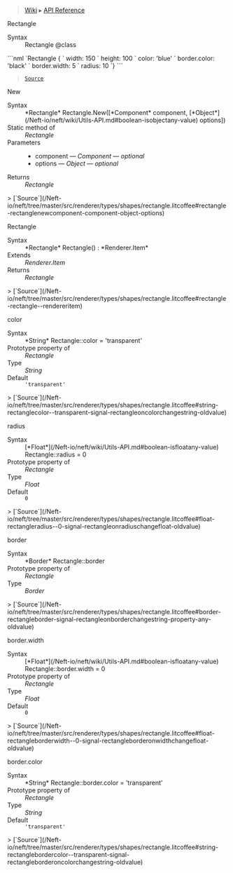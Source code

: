 > [Wiki](Home) ▸ [API Reference](API-Reference)

Rectangle
<dl><dt>Syntax</dt><dd>Rectangle @class</dd></dl>
```nml
`Rectangle {
`   width: 150
`   height: 100
`   color: 'blue'
`   border.color: 'black'
`   border.width: 5
`   radius: 10
`}
```

> [`Source`](/Neft-io/neft/tree/master/src/renderer/types/shapes/rectangle.litcoffee#rectangle-class)

New
<dl><dt>Syntax</dt><dd>*Rectangle* Rectangle.New([*Component* component, [*Object*](/Neft-io/neft/wiki/Utils-API.md#boolean-isobjectany-value) options])</dd><dt>Static method of</dt><dd><i>Rectangle</i></dd><dt>Parameters</dt><dd><ul><li>component — <i>Component</i> — <i>optional</i></li><li>options — <i>Object</i> — <i>optional</i></li></ul></dd><dt>Returns</dt><dd><i>Rectangle</i></dd></dl>
> [`Source`](/Neft-io/neft/tree/master/src/renderer/types/shapes/rectangle.litcoffee#rectangle-rectanglenewcomponent-component-object-options)

Rectangle
<dl><dt>Syntax</dt><dd>*Rectangle* Rectangle() : *Renderer.Item*</dd><dt>Extends</dt><dd><i>Renderer.Item</i></dd><dt>Returns</dt><dd><i>Rectangle</i></dd></dl>
> [`Source`](/Neft-io/neft/tree/master/src/renderer/types/shapes/rectangle.litcoffee#rectangle-rectangle--rendereritem)

color
<dl><dt>Syntax</dt><dd>*String* Rectangle::color = 'transparent'</dd><dt>Prototype property of</dt><dd><i>Rectangle</i></dd><dt>Type</dt><dd><i>String</i></dd><dt>Default</dt><dd><code>'transparent'</code></dd></dl>
> [`Source`](/Neft-io/neft/tree/master/src/renderer/types/shapes/rectangle.litcoffee#string-rectanglecolor--transparent-signal-rectangleoncolorchangestring-oldvalue)

radius
<dl><dt>Syntax</dt><dd>[*Float*](/Neft-io/neft/wiki/Utils-API.md#boolean-isfloatany-value) Rectangle::radius = 0</dd><dt>Prototype property of</dt><dd><i>Rectangle</i></dd><dt>Type</dt><dd><i>Float</i></dd><dt>Default</dt><dd><code>0</code></dd></dl>
> [`Source`](/Neft-io/neft/tree/master/src/renderer/types/shapes/rectangle.litcoffee#float-rectangleradius--0-signal-rectangleonradiuschangefloat-oldvalue)

border
<dl><dt>Syntax</dt><dd>*Border* Rectangle::border</dd><dt>Prototype property of</dt><dd><i>Rectangle</i></dd><dt>Type</dt><dd><i>Border</i></dd></dl>
> [`Source`](/Neft-io/neft/tree/master/src/renderer/types/shapes/rectangle.litcoffee#border-rectangleborder-signal-rectangleonborderchangestring-property-any-oldvalue)

border.width
<dl><dt>Syntax</dt><dd>[*Float*](/Neft-io/neft/wiki/Utils-API.md#boolean-isfloatany-value) Rectangle::border.width = 0</dd><dt>Prototype property of</dt><dd><i>Rectangle</i></dd><dt>Type</dt><dd><i>Float</i></dd><dt>Default</dt><dd><code>0</code></dd></dl>
> [`Source`](/Neft-io/neft/tree/master/src/renderer/types/shapes/rectangle.litcoffee#float-rectangleborderwidth--0-signal-rectangleborderonwidthchangefloat-oldvalue)

border.color
<dl><dt>Syntax</dt><dd>*String* Rectangle::border.color = 'transparent'</dd><dt>Prototype property of</dt><dd><i>Rectangle</i></dd><dt>Type</dt><dd><i>String</i></dd><dt>Default</dt><dd><code>'transparent'</code></dd></dl>
> [`Source`](/Neft-io/neft/tree/master/src/renderer/types/shapes/rectangle.litcoffee#string-rectanglebordercolor--transparent-signal-rectangleborderoncolorchangestring-oldvalue)

